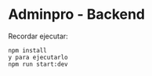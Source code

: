 # Adminpro - Backend

Recordar ejecutar:

```````
npm install
y para ejecutarlo
npm run start:dev
```````
